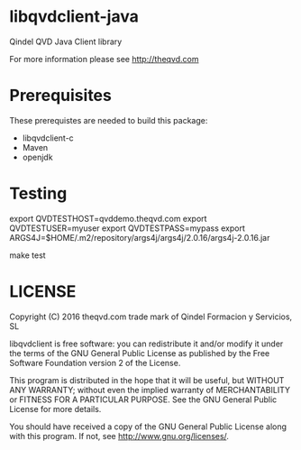 libqvdclient-java
=================

Qindel QVD Java Client library

For more information please see http://theqvd.com

Prerequisites
=============

These prerequistes are needed to build this package:

 - libqvdclient-c
 - Maven
 - openjdk

Testing
=======

export QVDTESTHOST=qvddemo.theqvd.com
export QVDTESTUSER=myuser
export QVDTESTPASS=mypass
export ARGS4J=$HOME/.m2/repository/args4j/args4j/2.0.16/args4j-2.0.16.jar

make test

LICENSE
=======
Copyright (C) 2016  theqvd.com trade mark of Qindel Formacion y Servicios, SL 

libqvdclient is free software: you can redistribute it and/or modify
it under the terms of the GNU General Public License as published by
the Free Software Foundation version 2 of the License.

This program is distributed in the hope that it will be useful,
but WITHOUT ANY WARRANTY; without even the implied warranty of
MERCHANTABILITY or FITNESS FOR A PARTICULAR PURPOSE.  See the
GNU General Public License for more details.

You should have received a copy of the GNU General Public License
along with this program.  If not, see <http://www.gnu.org/licenses/>.

